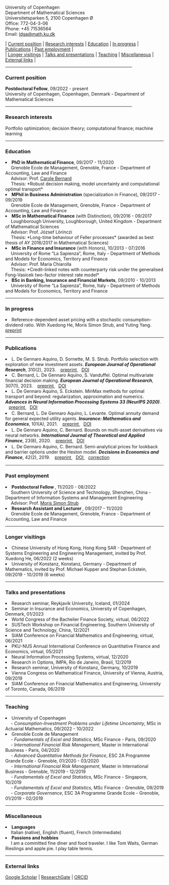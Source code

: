 <link rel="stylesheet" href="https://cdnjs.cloudflare.com/ajax/libs/font-awesome/5.15.2/css/all.min.css">

University of Copenhagen <br>
Department of Mathematical Sciences <br>
Universitetsparken 5, 2100 Copenhagen Ø <br>
Office: 772-04-3-06 <br>
Phone: +45 71536564 <br>
Email: ldga@math.ku.dk <br>


<div>
 | <a href="#current-position">Current position</a> | <a href="#research-interests">Research interests</a> | <a href="#education">Education</a>  |   <a href="#in-progress">In progress</a> | <a href="#publications">Publications</a> | <a href="#past-employment">Past employment</a> |
  </div>
  <div>
  | <a href="#visitings">Longer visitings</a> | <a href="#talks-and-presentations">Talks and presentations</a> | <a href="#teaching">Teaching</a> | <a href="#miscellaneous">Miscellaneous</a> |  <a href="#external-links">External links</a> |
  </div>

<hr width="80%">

<!--- <a href="https://raw.githubusercontent.com/luca-dga/-/master/CV_LucaDGA.pdf" target="_blank">Download CV</a>  --->

<!--- <hr width="25%"> --->   
### **Current position**
 <b>Postdoctoral Fellow</b>, 09/2022 - present  <br>
 University of Copenhagen, Copenhagen, Denmark - Department of Mathematical Sciences <br>
 
<hr width="80%">

### **Research interests**
Portfolio optimization; decision theory; computational finance; machine learning

<hr width="100%">

### **Education**

 <li><b>PhD in Mathematical Finance</b>, 09/2017 - 11/2020  <br></li> 
 &emsp; Grenoble Ecole de Management, Grenoble, France - Department of Accounting, Law and Finance <br>
 &emsp; Advisor: Prof. <a href="http://www.carole.bernard.free.fr/" target="_blank">Carole Bernard</a> <br>
 &emsp; Thesis: *Robust decision making, model uncertainty and computational optimal transport*

<li><b>MPhil in Business Administration</b> (specialization in Finance), 09/2017 - 09/2019 </li> 
&emsp; Grenoble Ecole de Management, Grenoble, France - Department of Accounting, Law and Finance 	  

<li><b>MSc in Mathematical Finance</b> (with Distinction), 09/2016 - 09/2017 </li>
&emsp; Loughborough University, Loughborough, United Kingdom - Department of Mathematical Sciences <br>
&emsp; Advisor: Prof. József Lörinczi <br>
&emsp; Thesis: *Long-time behaviour of Feller processes* (awarded as best thesis of AY 2016/2017 in Mathematical Sciences)

<li><b>MSc in Finance and Insurance</b> (with Honors), 10/2013 - 07/2016 </li>
&emsp; University of Rome “La Sapienza”, Rome, Italy - Department of Methods and Models for Economics, Territory and Finance <br>
&emsp; Advisor: Prof. Maria Chiarolla <br>
&emsp; Thesis: *Credit-linked notes with counterparty risk under the generalised Fong-Vasicek two-factor interest rate model*
    
<li><b>BSc in Banking, Insurance and Financial Markets</b>, 09/2010 - 10/2013 </li> 
&emsp; University of Rome “La Sapienza”, Rome, Italy - Department of Methods and Models for Economics, Territory and Finance
   
<hr width="100%">

### **In progress**

<li> Reference-dependent asset pricing with a stochastic consumption-dividend ratio. With Xuedong He, Moris Simon Strub, and Yuting Yang.  &ensp; <a href="https://papers.ssrn.com/sol3/papers.cfm?abstract_id=4696530 " target="_blank">  <i class="fas fa-project-diagram fa-xs"></i> preprint </a> </li>

<hr width="100%">

### **Publications**
<li> L. De Gennaro Aquino, D. Sornette, M. S. Strub. Portfolio selection with exploration of new investment assets. <i><b>European Journal of Operational Research</b></i>, 310(2), 2023. &ensp; <a href="https://papers.ssrn.com/sol3/papers.cfm?abstract_id=3625492" target="_blank">  <i class="fas fa-project-diagram fa-xs"></i> preprint </a>  &ensp; <a href="https://www.sciencedirect.com/science/article/pii/S0377221723002230" target="_blank">  <i class="fas fa-project-diagram fa-xs"></i> DOI </a>  </li> 

<li> C. Bernard, L. De Gennaro Aquino, S. Vanduffel. Optimal multivariate financial decision making. <i><b>European Journal of Operational Research</b></i>, 307(1), 2023. &ensp; <a href="https://papers.ssrn.com/sol3/papers.cfm?abstract_id=3931992" target="_blank">  <i class="fas fa-project-diagram fa-xs"></i> preprint </a> &ensp; <a href="https://www.sciencedirect.com/science/article/pii/S0377221722007457" target="_blank">  <i class="fas fa-project-diagram fa-xs"></i> DOI </a>  </li>

<li style="padding-bottom: 2px;">L. De Gennaro Aquino, S. Eckstein. MinMax methods for optimal transport and beyond: regularization, approximation and numerics. <i><b> Advances in Neural Information Processing Systems 33 (NeurIPS 2020)</b></i>. &ensp; <a href="https://arxiv.org/pdf/2010.11502.pdf" target="_blank"> <i class="fas fa-project-diagram fa-xs"></i> preprint </a>  &ensp; <a href="https://proceedings.neurips.cc/paper_files/paper/2020/hash/9f067d8d6df2d4b8c64fb4c084d6c208-Abstract.html" target="_blank">  <i class="fas fa-project-diagram fa-xs"></i> DOI </a>  </li>

<li style="padding-bottom: 2px;">C. Bernard, L. De Gennaro Aquino, L. Levante. Optimal annuity demand for general expected utility agents. <i><b>Insurance: Mathematics and Economics</b></i>, 101(A), 2021. &ensp; <a href="https://papers.ssrn.com/sol3/papers.cfm?abstract_id=3578370" target="_blank">  <i class="fas fa-project-diagram fa-xs"></i> preprint </a> &ensp; <a href="https://www.sciencedirect.com/science/article/pii/S0167668720300962" target="_blank">  <i class="fas fa-project-diagram fa-xs"></i> DOI </a>  </li>

<li style="padding-bottom: 2px;">L. De Gennaro Aquino, C. Bernard. Bounds on multi-asset derivatives via neural networks. <i><b>International Journal of Theoretical and Applied Finance</b></i>, 23(8), 2020. &ensp; <a href="https://arxiv.org/pdf/1911.05523.pdf" target="_blank">  <i class="fas fa-project-diagram fa-xs"></i> preprint </a>  &ensp; <a href="https://www.worldscientific.com/doi/epdf/10.1142/S0219024920500508" target="_blank">  <i class="fas fa-project-diagram fa-xs"></i> DOI </a> </li>

<li style="padding-bottom: 2px;">L. De Gennaro Aquino, C. Bernard. Semi-analytical prices for lookback and barrier options under the Heston model. <i><b>Decisions in Economics and Finance</b></i>, 42(2), 2019. &ensp; <a href="https://www.dropbox.com/s/s8gid3ndumj8mcf/De%20Gennaro%20Aquino%20and%20Bernard%20-%20Semi-analytical%20prices%20for%20lookback%20and%20barrier%20options%20under%20the%20Heston%20model.pdf?dl=0" target="_blank">  <i class="fas fa-project-diagram fa-xs"></i> preprint </a> &ensp; <a href="https://link.springer.com/article/10.1007/s10203-019-00254-x" target="_blank">  <i class="fas fa-project-diagram fa-xs"></i> DOI </a> &ensp;  <a href="https://link.springer.com/article/10.1007%2Fs10203-021-00360-9" target="_blank">  <i class="fas fa-project-diagram fa-xs"></i> correction </a> </li>

<hr width="100%">

### **Past employment**
<li><b>Postdoctoral Fellow </b>, 11/2020 - 08/2022 </li>
&emsp; Southern University of Science and Technology, Shenzhen, China - Department of Information Systems and Management Engineering <br>
&emsp; Advisor: Prof. <a href="https://sites.google.com/view/morisstrub/home" target="_blank">Moris Simon Strub</a> <br>

<li><b>Research Assistant and Lecturer </b>, 09/2017 - 11/2020 </li> 
&emsp; Grenoble Ecole de Management, Grenoble, France - Department of Accounting, Law and Finance 	  

<hr width="100%">

### **Longer visitings**

<li>Chinese University of Hong Kong, Hong Kong SAR - Department of Systems Engineering and Engineering Management, invited by Prof. Xuedong He, 06/2022 (2 weeks)  </li>
<li>University of Konstanz, Konstanz, Germany - Department of Mathematics, invited by Prof. Michael Kupper and Stephan Eckstein, 09/2019 - 10/2019 (6 weeks) </li>

<hr width="100%">

### **Talks and presentations**
<li>Research seminar, Reykjavik University, Iceland, 01/2024</li>
<li>Seminar in Insurance and Economics, University of Copenhagen, Denmark, 01/2023</li>
<li>World Congress of the Bachelier Finance Society, virtual, 06/2022</li>
<li>SUSTech Workshop on Financial Engineering, Southern University of Science and Technology, China, 12/2021</li>
<li>SIAM Conference on Financial Mathematics and Engineering, virtual, 06/2021</li>
<li>PKU-NUS Annual International Conference on Quantitative Finance and Economics, virtual, 05/2021</li>
<li>Neural Information Processing Systems, virtual, 12/2020</li>
<li>Research in Options, IMPA, Rio de Janeiro, Brasil, 12/2019</li>
<li>Research seminar, University of Konstanz, Germany, 10/2019</li>
<li>Vienna Congress on Mathematical Finance, University of Vienna, Austria, 09/2019</li>
<li>SIAM Conference on Financial Mathematics and Engineering, University of Toronto, Canada, 06/2019</li>

<hr width="100%">

### **Teaching**
<li> University of Copenhagen</li>
&emsp; - <i>Consumption-Investment Problems under Lifetime Uncertainty</i>, MSc in Actuarial Mathematics, 09/2022 - 10/2022 <br>

<li>Grenoble Ecole de Management</li>
&emsp; - <i>Fundamentals of Excel and Statistics</i>, MSc Finance - Paris, 09/2020<br>
&emsp; - <i>International Financial Risk Management</i>, Master in International Business - Paris, 04/2020 <br>
&emsp; - <i>Advanced Quantitative Methods for Finance</i>, ESC 2A Programme Grande Ecole - Grenoble, 01/2020 - 03/2020<br>
&emsp; - <i>International Financial Risk Management</i>, Master in International Business - Grenoble, 11/2019 - 12/2019<br>
&emsp; - <i>Fundamentals of Excel and Statistics</i>, MSc Finance - Singapore, 10/2019<br>
&emsp; - <i>Fundamentals of Excel and Statistics</i>, MSc Finance - Grenoble, 09/2019<br>
&emsp; - <i>Corporate Governance</i>, ESC 3A Programme Grande Ecole - Grenoble, 01/2019 - 02/2019<br>

<hr width="100%">

### **Miscellaneous**

<li><b>Languages</b></li>
&emsp; Italian (native), English (fluent), French (intermediate)

<li><b>Passions and hobbies</b></li>
&emsp; I am a committed fine diner and food traveler. I like Tom Waits, German Rieslings and apple pie. I play table tennis. 

<hr width="100%">

### **External links**

<a href="https://scholar.google.it/citations?user=Jk0lgM4AAAAJ&hl=it&oi=ao" target="_blank">Google Scholar</a> | 
<a href="https://www.researchgate.net/profile/Luca_De_Gennaro_Aquino" target="_blank">ResearchGate</a> |
<a href="https://orcid.org/0000-0001-5377-5385" target="_blank">ORCID</a> 
